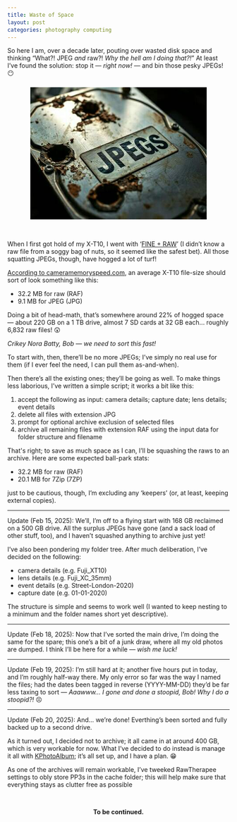```yaml
---
title: Waste of Space
layout: post
categories: photography computing
---
```


So here I am, over a decade later, pouting over wasted disk space and thinking “What?! JPEG <i>and</i> raw?! <i>Why the hell am I doing that?!</i>” At least I’ve found the solution: stop it —&nbsp;<i>right now!</i>&nbsp;— and bin those pesky JPEGs! 😶

<div>
  <center>
     <img style="padding-top: 10px; padding-bottom: 30px;" width="400px" src="https://raw.githubusercontent.com/martbetz/martbetz.github.io/refs/heads/main/_includes/custom/Imagepipe_3.jpg" alt="No JPEGs allowed!">
  </center>
</div>

When I first got hold of my X-T10, I went with ‘[FINE + RAW](https://fujifilm-dsc.com/en/manual/x-t10/menu_shooting/image_quality/index.html)’ (I&nbsp;didn’t know a raw file from a soggy bag of nuts, so it seemed like the safest bet). All those squatting JPEGs, though, have hogged a lot of turf! 

[According to cameramemoryspeed.com](https://www.cameramemoryspeed.com/fuji-x-t10/fastest-sd-cards/), an average X-T10 file-size should sort of look something like this:

- 32.2 MB for raw (RAF)
- 9.1 MB for JPEG (JPG)

Doing a bit of head-math, that’s somewhere around 22% of hogged space — about 220 GB on a 1 TB drive,  almost 7 SD cards at 32 GB each... roughly 6,832 raw files! 😲

<i>Crikey Nora Batty, Bob — we need to sort this fast!</i> 

To start with, then, there’ll be no more JPEGs; I’ve simply no real use for them (if I ever feel the need, I can pull them as-and-when). 

Then there’s all the existing ones; they’ll be going as well. To make things less laborious, I’ve written a simple script; it works a bit like this: 

1. accept the following as input: camera details; capture date; lens details; event details
2. delete all files with extension JPG
3. prompt for optional archive exclusion of selected files
4. archive all remaining files with extension RAF using the input data for folder structure and filename

That's right; to save as much space as I can, I’ll be squashing the raws to an archive. Here are some expected ball-park stats:

- 32.2 MB for raw (RAF)
- 20.1 MB for 7Zip (7ZP)

just to be cautious, though, I’m excluding any ‘keepers’ (or, at least, keeping external copies).

<hr>

Update (Feb 15, 2025): We’ll, I’m off to a flying start with 168 GB reclaimed on a 500 GB drive. All the surplus JPEGs have gone (and a sack load of other stuff, too), and I haven’t squashed anything to archive just yet! 

I’ve also been pondering my folder tree. After much deliberation, I’ve decided on the following:

- camera details (e.g. Fuji_XT10)
- lens details (e.g. Fuji_XC_35mm)
- event details (e.g. Street-London-2020)
- capture date (e.g. 01-01-2020)

The structure is simple and seems to work well (I wanted to keep nesting to a minimum and the folder names short yet descriptive). 

<hr>

Update (Feb 18, 2025): Now that I’ve sorted the main drive, I’m doing the same for the spare; this one’s a bit of a junk draw, where all my old photos are dumped. I think I’ll be here for a while — <i>wish me luck!</i>

<hr>

Update (Feb 19, 2025): I’m still hard at it; another five hours put in today, and I’m roughly half-way there. My only error so far was the way I named the files; had the dates been tagged in reverse (YYYY-MM-DD) they’d be far less taxing to sort — <i>Aaawww... I gone and done a stoopid, Bob! Why I do a stoopid?!</i>&nbsp;😣

<hr>

Update (Feb 20, 2025): And... we’re done! Everthing’s been sorted and fully backed up to a second drive. 

As it turned out, I decided not to archive; it all came in at around 400 GB, which is very workable for now. What I’ve decided to do instead is manage it all with <a href="https://www.kphotoalbum.org/">KPhotoAlbum</a>; it’s all set up, and I have a plan. 😁

As one of the archives will remain workable, I’ve tweeked RawTherapee settings to obly store PP3s in the cache folder; this will help make sure that everything stays as clutter free as possible

<br><center><b> To be continued.</b></center><br>





